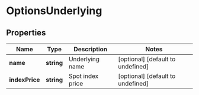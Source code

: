 # OptionsUnderlying

## Properties

Name | Type | Description | Notes
------------ | ------------- | ------------- | -------------
**name** | **string** | Underlying name | [optional] [default to undefined]
**indexPrice** | **string** | Spot index price | [optional] [default to undefined]

